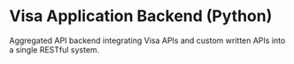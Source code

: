 # Visa Application Backend (Python)
Aggregated API backend integrating Visa APIs and custom written APIs into a single RESTful system.
